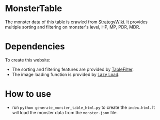 # MonsterTable
The monster data of this table is crawled from [StrategyWiki](https://strategywiki.org/wiki/MapleStory). 
It provides multiple sorting and filtering on monster's level, HP, MP, PDR, MDR.


# Dependencies

To create this website:

- The sorting and filtering features are provided by [TableFilter](http://koalyptus.github.io/TableFilter/).
- The image loading function is provided by [Lazy Load](http://appelsiini.net/projects/lazyload/).


# How to use
- run `python generate_monster_table_html.py` to create the `index.html`. It will load the monster data from the `monster.json` file.
